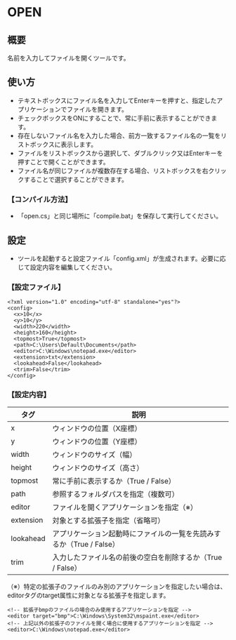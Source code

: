 # OPEN

## 概要

名前を入力してファイルを開くツールです。

## 使い方

- テキストボックスにファイル名を入力してEnterキーを押すと、指定したアプリケーションでファイルを開きます。
- チェックボックスをONにすることで、常に手前に表示することができます。
- 存在しないファイル名を入力した場合、前方一致するファイル名の一覧をリストボックスに表示します。
- ファイルをリストボックスから選択して、ダブルクリック又はEnterキーを押すことで開くことができます。
- ファイル名が同じファイルが複数存在する場合、リストボックスを右クリックすることで選択することができます。

### 【コンパイル方法】

- 「open.cs」と同じ場所に「compile.bat」を保存して実行してください。

## 設定

- ツールを起動すると設定ファイル「config.xml」が生成されます。必要に応じて設定内容を編集してください。

### 【設定ファイル】

```
<?xml version="1.0" encoding="utf-8" standalone="yes"?>
<config>
  <x>10</x>
  <y>10</y>
  <width>220</width>
  <height>160</height>
  <topmost>True</topmost>
  <path>C:\Users\Default\Documents</path>
  <editor>C:\Windows\notepad.exe</editor>
  <extension>txt</extension>
  <lookahead>False</lookahead>
  <trim>False</trim>
</config>
```

### 【設定内容】

|タグ     |説明                                                                |
|---------|--------------------------------------------------------------------|
|x        |ウィンドウの位置（X座標）                                           |
|y        |ウィンドウの位置（Y座標）                                           |
|width    |ウィンドウのサイズ（幅）                                            |
|height   |ウィンドウのサイズ（高さ）                                          |
|topmost  |常に手前に表示するか（True / False）                                |
|path     |参照するフォルダパスを指定（複数可）                                |
|editor   |ファイルを開くアプリケーションを指定（※）                          |
|extension|対象とする拡張子を指定（省略可）                                    |
|lookahead|アプリケーション起動時にファイルの一覧を先読みするか（True / False）|
|trim     |入力したファイル名の前後の空白を削除するか（True / False）          |

（※）特定の拡張子のファイルのみ別のアプリケーションを指定したい場合は、editorタグのtarget属性に対象となる拡張子を指定します。
```
<!-- 拡張子bmpのファイルの場合のみ使用するアプリケーションを指定 -->
<editor target="bmp">C:\Windows\System32\mspaint.exe</editor>
<!-- 上記以外の拡張子のファイルを開く場合に使用するアプリケーションを指定 -->
<editor>C:\Windows\notepad.exe</editor>
```
